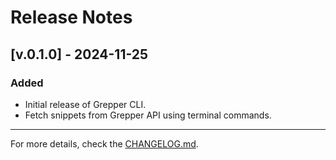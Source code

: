 # Release Notes

## [v.0.1.0] - 2024-11-25
### Added
- Initial release of Grepper CLI.
- Fetch snippets from Grepper API using terminal commands.

---

For more details, check the [CHANGELOG.md](CHANGELOG.md).
